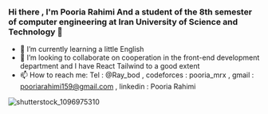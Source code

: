 ### Hi there , I'm Pooria Rahimi And a student of the 8th semester of computer engineering at Iran University of Science and Technology 👋



- 🌱 I’m currently learning a little English
- 👯 I’m looking to collaborate on cooperation in the front-end development department and I have React Tailwind to a good extent
- 📫 How to reach me: Tel : @Ray_bod , codeforces : pooria_mrx , gmail : pooriarahimi159@gmail.com , linkedin : Pooria Rahimi


![shutterstock_1096975310](https://github.com/pooria159/pooria159/assets/74325681/002a3739-bd33-4477-ac36-3863fea406a2)
